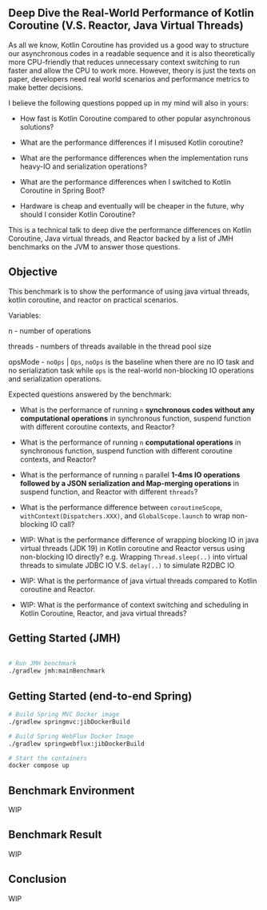 ## Deep Dive the Real-World Performance of Kotlin Coroutine (V.S. Reactor, Java Virtual Threads)

As all we know, Kotlin Coroutine has provided us a good way to structure our asynchronous codes 
in a readable sequence and it is also theoretically more CPU-friendly that reduces unnecessary context 
switching to run faster and allow the CPU to work more. However, theory is just the texts on paper, 
developers need real world scenarios and performance metrics to make better decisions.

I believe the following questions popped up in my mind will also in yours:

- How fast is Kotlin Coroutine compared to other popular asynchronous solutions?

- What are the performance differences if I misused Kotlin coroutine?

- What are the performance differences when the implementation runs heavy-IO and serialization operations?

- What are the performance differences when I switched to Kotlin Coroutine in Spring Boot?

- Hardware is cheap and eventually will be cheaper in the future, why should I consider Kotlin Coroutine?

This is a technical talk to deep dive the performance differences on Kotlin Coroutine, 
Java virtual threads, and Reactor backed by a list of JMH benchmarks on the JVM to answer those questions.


## Objective
This benchmark is to show the performance of using java virtual threads, 
kotlin coroutine, and reactor on practical scenarios.

Variables:

n - number of operations

threads - numbers of threads available in the thread pool size

opsMode - `noOps` | `Ops`, `noOps` is the baseline when there are no IO task and no serialization task while `ops` is the
real-world non-blocking IO operations and serialization operations.

Expected questions answered by the benchmark:

- What is the performance of running `n` **synchronous codes without any computational operations**
in synchronous function, suspend function with different coroutine contexts, and Reactor?

- What is the performance of running `n` **computational operations** 
in synchronous function, suspend function with different coroutine contexts, and Reactor?

- What is the performance of running `n` parallel **1-4ms IO operations 
followed by a JSON serialization and Map-merging operations** in suspend function, and Reactor
with different `threads`?

- What is the performance difference between `coroutineScope`, `withContext(Dispatchers.XXX)`, and `GlobalScope.launch`
  to wrap non-blocking IO call?

- WIP: What is the performance difference of wrapping blocking IO in java virtual threads (JDK 19) 
in Kotlin coroutine and Reactor versus using non-blocking IO directly? 
e.g. Wrapping `Thread.sleep(..)` into virtual threads to simulate JDBC IO V.S. `delay(..)` to simulate R2DBC IO

- WIP: What is the performance of java virtual threads compared to Kotlin coroutine and Reactor.

- WIP: What is the performance of context switching and scheduling in Kotlin Coroutine, Reactor,
  and java virtual threads?

## Getting Started (JMH)

```bash

# Run JMH benchmark
./gradlew jmh:mainBenchmark

```

## Getting Started (end-to-end Spring)

```bash
# Build Spring MVC Docker image
./gradlew springmvc:jibDockerBuild

# Build Spring WebFlux Docker Image
./gradlew springwebflux:jibDockerBuild

# Start the containers
docker compose up


```

## Benchmark Environment
WIP

## Benchmark Result
WIP

## Conclusion
WIP


